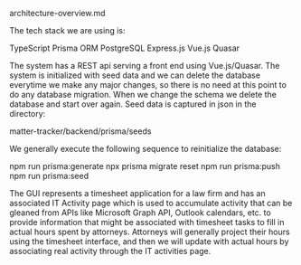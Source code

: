 architecture-overview.md

The tech stack we are using is:

TypeScript
Prisma ORM
PostgreSQL
Express.js
Vue.js
Quasar


The system has a REST api serving a front end using Vue.js/Quasar.  The system is initialized with seed data and we can delete the database everytime we make any major changes, so there is no need at this point to do any database migration.  When we change the schema we delete the database and start over again.  Seed data is captured in json in the directory:

matter-tracker/backend/prisma/seeds

We generally execute the following sequence to reinitialize the database:

npm run prisma:generate
npx prisma migrate reset
npm run prisma:push
npm run prisma:seed



The GUI represents a timesheet application for a law firm and has an associated IT Activity page which is used to accumulate activity that can be gleaned from APIs like Microsoft Graph API, Outlook calendars, etc. to provide information that might be associated with timesheet tasks to fill in actual hours spent by attorneys.  Attorneys will generally project their hours using the timesheet interface, and then we will update with actual hours by associating real activity through the IT activities page.


